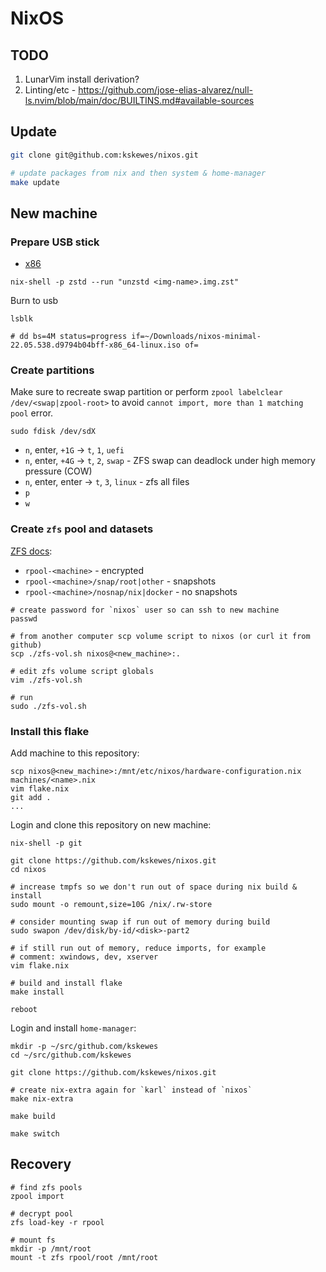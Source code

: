# NixOS

## TODO

1. LunarVim install derivation?
1. Linting/etc - https://github.com/jose-elias-alvarez/null-ls.nvim/blob/main/doc/BUILTINS.md#available-sources

## Update

```sh
git clone git@github.com:kskewes/nixos.git

# update packages from nix and then system & home-manager
make update
```

## New machine

### Prepare USB stick

- [x86](https://nixos.org/download.html)

```
nix-shell -p zstd --run "unzstd <img-name>.img.zst"
```

Burn to usb

```
lsblk

# dd bs=4M status=progress if=~/Downloads/nixos-minimal-22.05.538.d9794b04bff-x86_64-linux.iso of=
```

### Create partitions

Make sure to recreate swap partition or perform `zpool labelclear /dev/<swap|zpool-root>` to avoid `cannot import, more than 1 matching pool` error.

```
sudo fdisk /dev/sdX
```

- `n`, enter, `+1G` -> `t`, `1`, `uefi`
- `n`, enter, `+4G` -> `t`, `2`, `swap` - ZFS swap can deadlock under high memory pressure (COW)
- `n`, enter, enter -> `t`, `3`, `linux` - zfs all files
- `p`
- `w`

### Create `zfs` pool and datasets

[ZFS docs](https://nixos.wiki/wiki/ZFS#How_to_install_NixOS_on_a_ZFS_root_filesystem):

- `rpool-<machine>` - encrypted
- `rpool-<machine>/snap/root|other` - snapshots
- `rpool-<machine>/nosnap/nix|docker` - no snapshots

```
# create password for `nixos` user so can ssh to new machine
passwd

# from another computer scp volume script to nixos (or curl it from github)
scp ./zfs-vol.sh nixos@<new_machine>:.

# edit zfs volume script globals
vim ./zfs-vol.sh

# run
sudo ./zfs-vol.sh
```

### Install this flake

Add machine to this repository:

```
scp nixos@<new_machine>:/mnt/etc/nixos/hardware-configuration.nix machines/<name>.nix
vim flake.nix
git add .
...
```

Login and clone this repository on new machine:

```
nix-shell -p git

git clone https://github.com/kskewes/nixos.git
cd nixos

# increase tmpfs so we don't run out of space during nix build & install
sudo mount -o remount,size=10G /nix/.rw-store

# consider mounting swap if run out of memory during build
sudo swapon /dev/disk/by-id/<disk>-part2

# if still run out of memory, reduce imports, for example
# comment: xwindows, dev, xserver
vim flake.nix

# build and install flake
make install

reboot
```

Login and install `home-manager`:

```
mkdir -p ~/src/github.com/kskewes
cd ~/src/github.com/kskewes

git clone https://github.com/kskewes/nixos.git

# create nix-extra again for `karl` instead of `nixos`
make nix-extra

make build

make switch
```

## Recovery

```
# find zfs pools
zpool import

# decrypt pool
zfs load-key -r rpool

# mount fs
mkdir -p /mnt/root
mount -t zfs rpool/root /mnt/root
```
